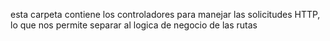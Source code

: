 esta carpeta contiene los controladores para manejar las solicitudes HTTP, lo que nos permite separar al logica de negocio de las rutas